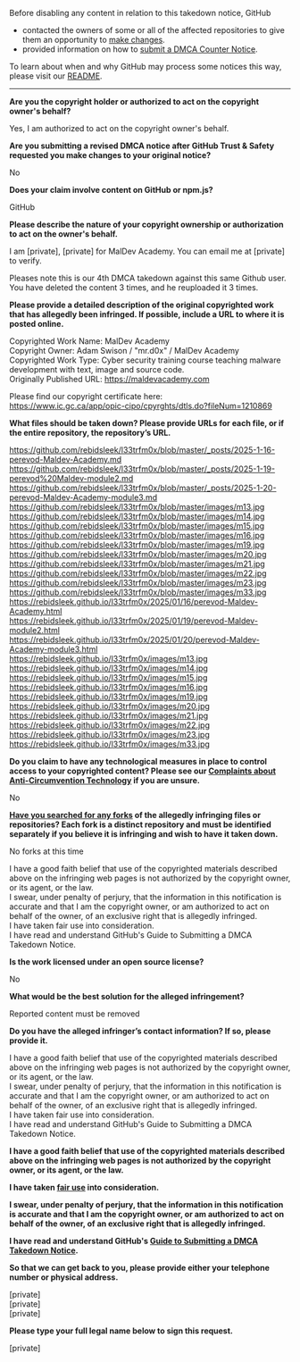 Before disabling any content in relation to this takedown notice, GitHub
- contacted the owners of some or all of the affected repositories to give them an opportunity to [make changes](https://docs.github.com/en/github/site-policy/dmca-takedown-policy#a-how-does-this-actually-work).
- provided information on how to [submit a DMCA Counter Notice](https://docs.github.com/en/articles/guide-to-submitting-a-dmca-counter-notice).

To learn about when and why GitHub may process some notices this way, please visit our [README](https://github.com/github/dmca/blob/master/README.md#anatomy-of-a-takedown-notice).

---

**Are you the copyright holder or authorized to act on the copyright owner's behalf?**

Yes, I am authorized to act on the copyright owner's behalf.

**Are you submitting a revised DMCA notice after GitHub Trust & Safety requested you make changes to your original notice?**

No

**Does your claim involve content on GitHub or npm.js?**

GitHub

**Please describe the nature of your copyright ownership or authorization to act on the owner's behalf.**

I am [private], [private] for MalDev Academy. You can email me at [private] to verify.

Pleases note this is our 4th DMCA takedown against this same Github user. You have deleted the content 3 times, and he reuploaded it 3 times.

**Please provide a detailed description of the original copyrighted work that has allegedly been infringed. If possible, include a URL to where it is posted online.**

Copyrighted Work Name: MalDev Academy  
Copyright Owner: Adam Swison / "mr.d0x" / MalDev Academy   
Copyrighted Work Type: Cyber security training course teaching malware development with text, image and source code.  
Originally Published URL: https://maldevacademy.com

Please find our copyright certificate here:  
https://www.ic.gc.ca/app/opic-cipo/cpyrghts/dtls.do?fileNum=1210869

**What files should be taken down? Please provide URLs for each file, or if the entire repository, the repository’s URL.**

https://github.com/rebidsleek/l33trfm0x/blob/master/_posts/2025-1-16-perevod-Maldev-Academy.md  
https://github.com/rebidsleek/l33trfm0x/blob/master/_posts/2025-1-19-perevod%20Maldev-module2.md  
https://github.com/rebidsleek/l33trfm0x/blob/master/_posts/2025-1-20-perevod-Maldev-Academy-module3.md  
https://github.com/rebidsleek/l33trfm0x/blob/master/images/m13.jpg  
https://github.com/rebidsleek/l33trfm0x/blob/master/images/m14.jpg  
https://github.com/rebidsleek/l33trfm0x/blob/master/images/m15.jpg  
https://github.com/rebidsleek/l33trfm0x/blob/master/images/m16.jpg  
https://github.com/rebidsleek/l33trfm0x/blob/master/images/m19.jpg  
https://github.com/rebidsleek/l33trfm0x/blob/master/images/m20.jpg  
https://github.com/rebidsleek/l33trfm0x/blob/master/images/m21.jpg  
https://github.com/rebidsleek/l33trfm0x/blob/master/images/m22.jpg  
https://github.com/rebidsleek/l33trfm0x/blob/master/images/m23.jpg  
https://github.com/rebidsleek/l33trfm0x/blob/master/images/m33.jpg  
https://rebidsleek.github.io/l33trfm0x/2025/01/16/perevod-Maldev-Academy.html  
https://rebidsleek.github.io/l33trfm0x/2025/01/19/perevod-Maldev-module2.html  
https://rebidsleek.github.io/l33trfm0x/2025/01/20/perevod-Maldev-Academy-module3.html  
https://rebidsleek.github.io/l33trfm0x/images/m13.jpg  
https://rebidsleek.github.io/l33trfm0x/images/m14.jpg  
https://rebidsleek.github.io/l33trfm0x/images/m15.jpg  
https://rebidsleek.github.io/l33trfm0x/images/m16.jpg  
https://rebidsleek.github.io/l33trfm0x/images/m19.jpg  
https://rebidsleek.github.io/l33trfm0x/images/m20.jpg  
https://rebidsleek.github.io/l33trfm0x/images/m21.jpg  
https://rebidsleek.github.io/l33trfm0x/images/m22.jpg  
https://rebidsleek.github.io/l33trfm0x/images/m23.jpg  
https://rebidsleek.github.io/l33trfm0x/images/m33.jpg  

**Do you claim to have any technological measures in place to control access to your copyrighted content? Please see our <a href="https://docs.github.com/articles/guide-to-submitting-a-dmca-takedown-notice#complaints-about-anti-circumvention-technology">Complaints about Anti-Circumvention Technology</a> if you are unsure.**

No

**<a href="https://docs.github.com/articles/dmca-takedown-policy#b-what-about-forks-or-whats-a-fork">Have you searched for any forks</a> of the allegedly infringing files or repositories? Each fork is a distinct repository and must be identified separately if you believe it is infringing and wish to have it taken down.**

No forks at this time

I have a good faith belief that use of the copyrighted materials described above on the infringing web pages is not authorized by the copyright owner, or its agent, or the law.  
I swear, under penalty of perjury, that the information in this notification is accurate and that I am the copyright owner, or am authorized to act on behalf of the owner, of an exclusive right that is allegedly infringed.  
I have taken fair use into consideration.  
I have read and understand GitHub's Guide to Submitting a DMCA Takedown Notice.

**Is the work licensed under an open source license?**

No

**What would be the best solution for the alleged infringement?**

Reported content must be removed

**Do you have the alleged infringer’s contact information? If so, please provide it.**

I have a good faith belief that use of the copyrighted materials described above on the infringing web pages is not authorized by the copyright owner, or its agent, or the law.  
I swear, under penalty of perjury, that the information in this notification is accurate and that I am the copyright owner, or am authorized to act on behalf of the owner, of an exclusive right that is allegedly infringed.  
I have taken fair use into consideration.  
I have read and understand GitHub's Guide to Submitting a DMCA Takedown Notice.

**I have a good faith belief that use of the copyrighted materials described above on the infringing web pages is not authorized by the copyright owner, or its agent, or the law.**

**I have taken <a href="https://www.lumendatabase.org/topics/22">fair use</a> into consideration.**

**I swear, under penalty of perjury, that the information in this notification is accurate and that I am the copyright owner, or am authorized to act on behalf of the owner, of an exclusive right that is allegedly infringed.**

**I have read and understand GitHub's <a href="https://docs.github.com/articles/guide-to-submitting-a-dmca-takedown-notice/">Guide to Submitting a DMCA Takedown Notice</a>.**

**So that we can get back to you, please provide either your telephone number or physical address.**

[private]  
[private]  
[private]  

**Please type your full legal name below to sign this request.**

[private]  
